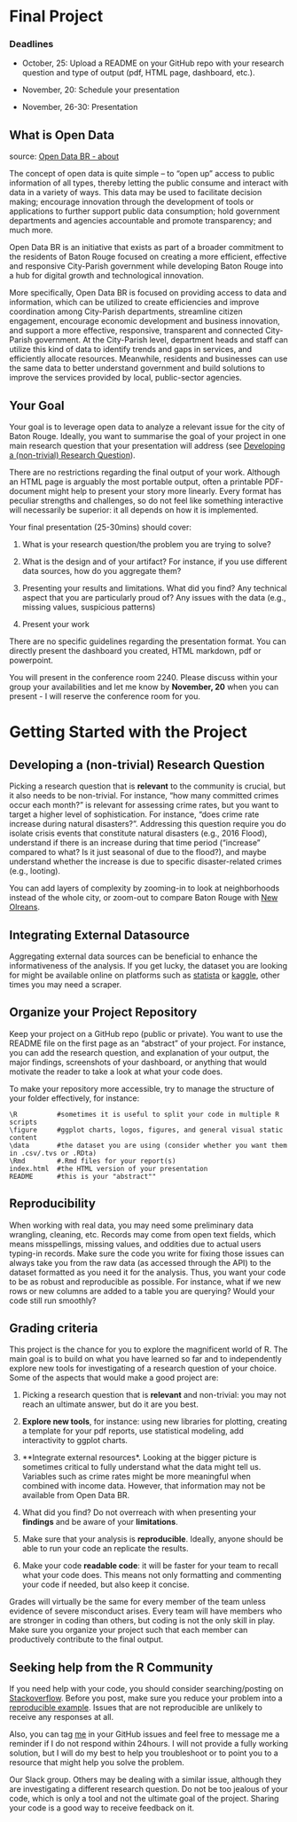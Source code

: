 Final Project
================

### Deadlines

  - October, 25: Upload a README on your GitHub repo with your research
    question and type of output (pdf, HTML page, dashboard, etc.).

  - November, 20: Schedule your presentation

  - November, 26-30: Presentation

## What is Open Data

source: [Open Data BR - about](https://data.brla.gov/about)

The concept of open data is quite simple – to “open up” access to public
information of all types, thereby letting the public consume and
interact with data in a variety of ways. This data may be used to
facilitate decision making; encourage innovation through the development
of tools or applications to further support public data consumption;
hold government departments and agencies accountable and promote
transparency; and much more.

Open Data BR is an initiative that exists as part of a broader
commitment to the residents of Baton Rouge focused on creating a more
efficient, effective and responsive City-Parish government while
developing Baton Rouge into a hub for digital growth and technological
innovation.

More specifically, Open Data BR is focused on providing access to data
and information, which can be utilized to create efficiencies and
improve coordination among City-Parish departments, streamline citizen
engagement, encourage economic development and business innovation, and
support a more effective, responsive, transparent and connected
City-Parish government. At the City-Parish level, department heads and
staff can utilize this kind of data to identify trends and gaps in
services, and efficiently allocate resources. Meanwhile, residents and
businesses can use the same data to better understand government and
build solutions to improve the services provided by local, public-sector
agencies.

## Your Goal

Your goal is to leverage open data to analyze a relevant issue for the
city of Baton Rouge. Ideally, you want to summarise the goal of your
project in one main research question that your presentation will
address (see [Developing a (non-trivial) Research Question](#RQ)).

There are no restrictions regarding the final output of your work.
Although an HTML page is arguably the most portable output, often a
printable PDF-document might help to present your story more linearly.
Every format has peculiar strengths and challenges, so do not feel like
something interactive will necessarily be superior: it all depends on
how it is implemented.

Your final presentation (25-30mins) should cover:

1.  What is your research question/the problem you are trying to solve?

2.  What is the design and of your artifact? For instance, if you use
    different data sources, how do you aggregate them?

3.  Presenting your results and limitations. What did you find? Any
    technical aspect that you are particularly proud of? Any issues with
    the data (e.g., missing values, suspicious patterns)

4.  Present your work

There are no specific guidelines regarding the presentation format. You
can directly present the dashboard you created, HTML markdown, pdf or
powerpoint.

You will present in the conference room 2240. Please discuss within your
group your availabilities and let me know by **November, 20** when you
can present - I will reserve the conference room for you.

# Getting Started with the Project

## Developing a (non-trivial) Research Question

Picking a research question that is **relevant** to the community is
crucial, but it also needs to be non-trivial. For instance, “how many
committed crimes occur each month?” is relevant for assessing crime
rates, but you want to target a higher level of sophistication. For
instance, “does crime rate increase during natural disasters?”.
Addressing this question require you do isolate crisis events that
constitute natural disasters (e.g., 2016 Flood), understand if there is
an increase during that time period (“increase” compared to what? Is it
just seasonal of due to the flood?), and maybe understand whether the
increase is due to specific disaster-related crimes (e.g., looting).

You can add layers of complexity by zooming-in to look at neighborhoods
instead of the whole city, or zoom-out to compare Baton Rouge with [New
Olreans](https://datadriven.nola.gov/home/).

## Integrating External Datasource

Aggregating external data sources can be beneficial to enhance the
informativeness of the analysis. If you get lucky, the dataset you are
looking for might be available online on platforms such as
[statista](https://www.statista.com/) or [kaggle](www.kaggle.com/),
other times you may need a scraper.

## Organize your Project Repository

Keep your project on a GitHub repo (public or private). You want to use
the README file on the first page as an “abstract” of your project. For
instance, you can add the research question, and explanation of your
output, the major findings, screenshots of your dashboard, or anything
that would motivate the reader to take a look at what your code does.

To make your repository more accessible, try to manage the structure of
your folder effectively, for
    instance:

    \R          #sometimes it is useful to split your code in multiple R scripts
    \figure     #ggplot charts, logos, figures, and general visual static content
    \data       #the dataset you are using (consider whether you want them in .csv/.tvs or .RDta)
    \Rmd        #.Rmd files for your report(s)
    index.html  #the HTML version of your presentation
    README      #this is your "abstract""

## Reproducibility

When working with real data, you may need some preliminary data
wrangling, cleaning, etc. Records may come from open text fields, which
means misspellings, missing values, and oddities due to actual users
typing-in records. Make sure the code you write for fixing those issues
can always take you from the raw data (as accessed through the API) to
the dataset formatted as you need it for the analysis. Thus, you want
your code to be as robust and reproducible as possible. For instance,
what if we new rows or new columns are added to a table you are
querying? Would your code still run smoothly?

## Grading criteria

This project is the chance for you to explore the magnificent world of
R. The main goal is to build on what you have learned so far and to
independently explore new tools for investigating of a research question
of your choice. Some of the aspects that would make a good project are:

1.  Picking a research question that is **relevant** and non-trivial:
    you may not reach an ultimate answer, but do it are you best.

2.  **Explore new tools**, for instance: using new libraries for
    plotting, creating a template for your pdf reports, use statistical
    modeling, add interactivity to ggplot charts.

3.  \*\*Integrate external resources\*. Looking at the bigger picture is
    sometimes critical to fully understand what the data might tell us.
    Variables such as crime rates might be more meaningful when combined
    with income data. However, that information may not be available
    from Open Data BR.

4.  What did you find? Do not overreach with when presenting your
    **findings** and be aware of your **limitations**.

5.  Make sure that your analysis is **reproducible**. Ideally, anyone
    should be able to run your code an replicate the results.

6.  Make your code **readable code**: it will be faster for your team to
    recall what your code does. This means not only formatting and
    commenting your code if needed, but also keep it concise.

Grades will virtually be the same for every member of the team unless
evidence of severe misconduct arises. Every team will have members who
are stronger in coding than others, but coding is not the only skill in
play. Make sure you organize your project such that each member can
productively contribute to the final output.

## Seeking help from the R Community

If you need help with your code, you should consider searching/posting
on [Stackoverflow](https://stackoverflow.com/). Before you post, make
sure you reduce your problem into a [reproducible
example](https://stackoverflow.com/questions/5963269/how-to-make-a-great-r-reproducible-example).
Issues that are not reproducible are unlikely to receive any responses
at all.

Also, you can tag [me](https://github.com/DarioBoh) in your GitHub
issues and feel free to message me a reminder if I do not respond within
24hours. I will not provide a fully working solution, but I will do my
best to help you troubleshoot or to point you to a resource that might
help you solve the problem.

Our Slack group. Others may be dealing with a similar issue, although
they are investigating a different research question. Do not be too
jealous of your code, which is only a tool and not the ultimate goal of
the project. Sharing your code is a good way to receive feedback on it.
